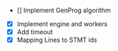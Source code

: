- [] Implement GenProg algorithm
- [x] Implement engine and workers
- [x] Add timeout
- [x] Mapping Lines to STMT ids
